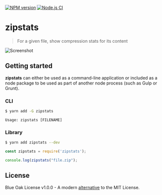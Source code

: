 [![NPM version][npm-image]][npm-url] [![Node.js CI][workflow-image]][workflow-url]

# zipstats

> For a given file, show compression stats for its content

![Screenshot](https://github.com/leebradley/zipstats/raw/master/screen.png)

## Getting started

**zipstats** can either be used as a command-line application or included as a node package to be used as part of another node process (such as Gulp or Grunt).

### CLI

```sh
$ yarn add -G zipstats
```

```
Usage: zipstats [FILENAME]
```

### Library

```sh
$ yarn add zipstats --dev
```

```javascript
const zipstats = require('zipstats');

console.log(zipstats("file.zip");
```

## License

Blue Oak License v1.0.0 - A modern [alternative](https://writing.kemitchell.com/2019/03/09/Deprecation-Notice.html) to the MIT License.

[npm-url]: https://www.npmjs.com/package/zipstats
[npm-image]: https://badgen.net/npm/v/zipstats

[gh-url]: https://github.com/leebradley/zipstats

[workflow-url]: https://github.com/leebradley/zipstats/actions?query=workflow%3A%22Node.js+CI%22+branch%3Amaster
[workflow-image]: https://github.com/leebradley/zipstats/workflows/Node.js%20CI/badge.svg